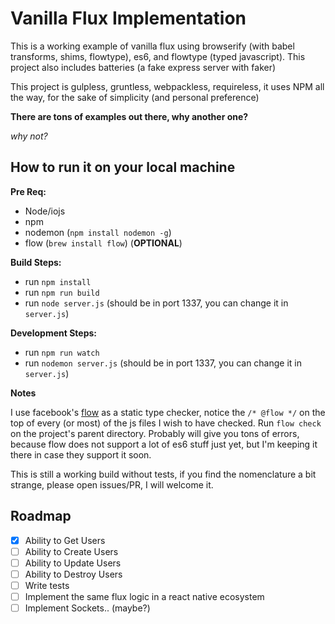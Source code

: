 # Vanilla Flux Implementation

This is a working example of vanilla flux using browserify (with babel transforms, shims, flowtype), es6, and flowtype (typed javascript). This project also includes batteries (a fake express server with faker)

This project is gulpless, gruntless, webpackless, requireless, it uses NPM all the way, for the sake of simplicity (and personal preference)

**There are tons of examples out there, why another one?**

*why not?*


## How to run it on your local machine

**Pre Req:**

- Node/iojs
- npm
- nodemon (`npm install nodemon -g`)
- flow (`brew install flow`) (**OPTIONAL**)

**Build Steps:**

- run `npm install`
- run `npm run build`
- run `node server.js` (should be in port 1337, you can change it in `server.js`)

**Development Steps:**

- run `npm run watch`
- run `nodemon server.js` (should be in port 1337, you can change it in `server.js`)


**Notes**

I use facebook's [flow](http://flowtype.org/) as a static type checker, notice the `/* @flow */` on the top of every (or most) of the js files I wish to have checked. Run `flow check` on the project's parent directory. Probably will give you tons of errors, because flow does not support a lot of es6 stuff just yet, but I'm keeping it there in case they support it soon.

This is still a working build without tests, if you find the nomenclature a bit strange, please open issues/PR, I will welcome it.


## Roadmap

- [x] Ability to Get Users
- [ ] Ability to Create Users
- [ ] Ability to Update Users
- [ ] Ability to Destroy Users
- [ ] Write tests
- [ ] Implement the same flux logic in a react native ecosystem
- [ ] Implement Sockets.. (maybe?)
